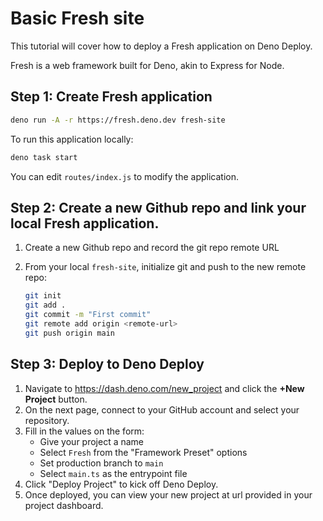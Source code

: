 # Basic Fresh site

This tutorial will cover how to deploy a Fresh application on Deno Deploy.

Fresh is a web framework built for Deno, akin to Express for Node.

## **Step 1:** Create Fresh application

```sh
deno run -A -r https://fresh.deno.dev fresh-site
```

To run this application locally:

```sh
deno task start
```

You can edit `routes/index.js` to modify the application.

## **Step 2:** Create a new Github repo and link your local Fresh application.

1. Create a new Github repo and record the git repo remote URL
2. From your local `fresh-site`, initialize git and push to the new remote repo:

   ```sh
   git init
   git add .
   git commit -m "First commit"
   git remote add origin <remote-url>
   git push origin main
   ```

## **Step 3:** Deploy to Deno Deploy

1. Navigate to https://dash.deno.com/new_project and click the **+New Project**
   button.
2. On the next page, connect to your GitHub account and select your repository.
3. Fill in the values on the form:
   - Give your project a name
   - Select `Fresh` from the "Framework Preset" options
   - Set production branch to `main`
   - Select `main.ts` as the entrypoint file
4. Click "Deploy Project" to kick off Deno Deploy.
5. Once deployed, you can view your new project at url provided in your project dashboard.
